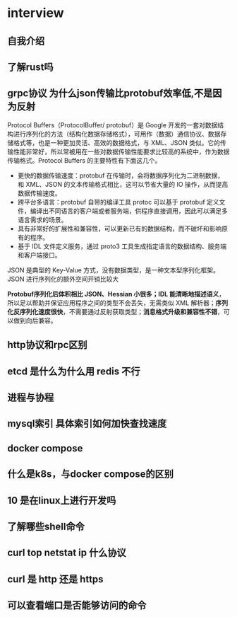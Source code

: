 # interview

## 自我介绍
## 了解rust吗
## grpc协议 为什么json传输比protobuf效率低,不是因为反射
Protocol Buffers（ProtocolBuffer/ protobuf）是 Google 开发的一套对数据结构进行序列化的方法（结构化数据存储格式），可用作（数据）通信协议、数据存储格式等，也是一种更加灵活、高效的数据格式，与 XML、JSON 类似。它的传输性能非常好，所以常被用在一些对数据传输性能要求比较高的系统中，作为数据传输格式。Protocol Buffers 的主要特性有下面这几个。
- 更快的数据传输速度：protobuf 在传输时，会将数据序列化为二进制数据，和 XML、JSON 的文本传输格式相比，这可以节省大量的 IO 操作，从而提高数据传输速度。
- 跨平台多语言：protobuf 自带的编译工具 protoc 可以基于 protobuf 定义文件，编译出不同语言的客户端或者服务端，供程序直接调用，因此可以满足多语言需求的场景。
- 具有非常好的扩展性和兼容性，可以更新已有的数据结构，而不破坏和影响原有的程序。
- 基于 IDL 文件定义服务，通过 proto3 工具生成指定语言的数据结构、服务端和客户端接口。

JSON 是典型的 Key-Value 方式，没有数据类型，是一种文本型序列化框架。JSON 进行序列化的额外空间开销比较大

**Protobuf序列化后体积相比 JSON、Hessian 小很多；IDL 能清晰地描述语义**，所以足以帮助并保证应用程序之间的类型不会丢失，无需类似 XML 解析器；**序列化反序列化速度很快**，不需要通过反射获取类型；**消息格式升级和兼容性不错**，可以做到向后兼容。

## http协议和rpc区别
## etcd 是什么为什么用 redis 不行
## 进程与协程
## mysql索引 具体索引如何加快查找速度
## docker compose
## 什么是k8s，与docker compose的区别
## 10 是在linux上进行开发吗
## 了解哪些shell命令
## curl top netstat ip 什么协议
## curl 是 http 还是 https 
## 可以查看端口是否能够访问的命令

